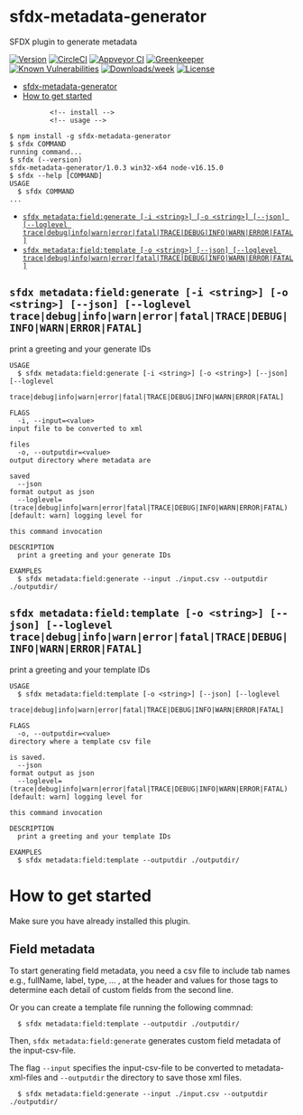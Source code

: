 # sfdx-metadata-generator

SFDX plugin to generate metadata

[![Version](https://img.shields.io/npm/v/sfdx-metadata-generator.svg)](https://npmjs.generate/package/sfdx-metadata-generator)
[![CircleCI](https://circleci.com/gh/C:/sfdx-metadata-generator/tree/master.svg?style=shield)](https://circleci.com/gh/C:/sfdx-metadata-generator/tree/master)
[![Appveyor CI](https://ci.appveyor.com/api/projects/status/github/C:/sfdx-metadata-generator?branch=master&svg=true)](https://ci.appveyor.com/project/heroku/sfdx-metadata-generator/branch/master)
[![Greenkeeper](https://badges.greenkeeper.io/C:/sfdx-metadata-generator.svg)](https://greenkeeper.io/)
[![Known Vulnerabilities](https://snyk.io/test/github/C:/sfdx-metadata-generator/badge.svg)](https://snyk.io/test/github/C:/sfdx-metadata-generator)
[![Downloads/week](https://img.shields.io/npm/dw/sfdx-metadata-generator.svg)](https://npmjs.generate/package/sfdx-metadata-generator)
[![License](https://img.shields.io/npm/l/sfdx-metadata-generator.svg)](https://github.com/C:/sfdx-metadata-generator/blob/master/package.json)

<!-- toc -->
* [sfdx-metadata-generator](#sfdx-metadata-generator)
* [How to get started](#how-to-get-started)
<!-- tocstop -->
              <!-- install -->
              <!-- usage -->
```sh-session
$ npm install -g sfdx-metadata-generator
$ sfdx COMMAND
running command...
$ sfdx (--version)
sfdx-metadata-generator/1.0.3 win32-x64 node-v16.15.0
$ sfdx --help [COMMAND]
USAGE
  $ sfdx COMMAND
...
```
<!-- usagestop -->
<!-- commands -->
* [`sfdx metadata:field:generate [-i <string>] [-o <string>] [--json] [--loglevel trace|debug|info|warn|error|fatal|TRACE|DEBUG|INFO|WARN|ERROR|FATAL]`](#sfdx-metadatafieldgenerate--i-string--o-string---json---loglevel-tracedebuginfowarnerrorfataltracedebuginfowarnerrorfatal)
* [`sfdx metadata:field:template [-o <string>] [--json] [--loglevel trace|debug|info|warn|error|fatal|TRACE|DEBUG|INFO|WARN|ERROR|FATAL]`](#sfdx-metadatafieldtemplate--o-string---json---loglevel-tracedebuginfowarnerrorfataltracedebuginfowarnerrorfatal)

## `sfdx metadata:field:generate [-i <string>] [-o <string>] [--json] [--loglevel trace|debug|info|warn|error|fatal|TRACE|DEBUG|INFO|WARN|ERROR|FATAL]`

print a greeting and your generate IDs

```
USAGE
  $ sfdx metadata:field:generate [-i <string>] [-o <string>] [--json] [--loglevel
    trace|debug|info|warn|error|fatal|TRACE|DEBUG|INFO|WARN|ERROR|FATAL]

FLAGS
  -i, --input=<value>                                                               input file to be converted to xml
                                                                                    files
  -o, --outputdir=<value>                                                           output directory where metadata are
                                                                                    saved
  --json                                                                            format output as json
  --loglevel=(trace|debug|info|warn|error|fatal|TRACE|DEBUG|INFO|WARN|ERROR|FATAL)  [default: warn] logging level for
                                                                                    this command invocation

DESCRIPTION
  print a greeting and your generate IDs

EXAMPLES
  $ sfdx metadata:field:generate --input ./input.csv --outputdir ./outputdir/
```

## `sfdx metadata:field:template [-o <string>] [--json] [--loglevel trace|debug|info|warn|error|fatal|TRACE|DEBUG|INFO|WARN|ERROR|FATAL]`

print a greeting and your template IDs

```
USAGE
  $ sfdx metadata:field:template [-o <string>] [--json] [--loglevel
    trace|debug|info|warn|error|fatal|TRACE|DEBUG|INFO|WARN|ERROR|FATAL]

FLAGS
  -o, --outputdir=<value>                                                           directory where a template csv file
                                                                                    is saved.
  --json                                                                            format output as json
  --loglevel=(trace|debug|info|warn|error|fatal|TRACE|DEBUG|INFO|WARN|ERROR|FATAL)  [default: warn] logging level for
                                                                                    this command invocation

DESCRIPTION
  print a greeting and your template IDs

EXAMPLES
  $ sfdx metadata:field:template --outputdir ./outputdir/
```
<!-- commandsstop -->
<!-- debugging-your-plugin -->

# How to get started

Make sure you have already installed this plugin.

## Field metadata

To start generating field metadata, you need a csv file to include tab names e.g., fullName, label, type, ... , at the header and values for those tags to determine each detail of custom fields from the second line.

Or you can create a template file running the following commnad:

```
  $ sfdx metadata:field:template --outputdir ./outputdir/
```

Then, `sfdx metadata:field:generate` generates custom field metadata of the input-csv-file.

The flag `--input` specifies the input-csv-file to be converted to metadata-xml-files and `--outputdir` the directory to save those xml files.

```
  $ sfdx metadata:field:generate --input ./input.csv --outputdir ./outputdir/
```

<!---
We recommend using the Visual Studio Code (VS Code) IDE for your plugin development. Included in the `.vscode` directory of this plugin is a `launch.json` config file, which allows you to attach a debugger to the node process when running your commands.

To debug the `generate:generate` command:

1. Start the inspector

If you linked your plugin to the sfdx cli, call your command with the `dev-suspend` switch:

```sh-session
$ sfdx generate:generate -u mygenerate@example.com --dev-suspend
```

Alternatively, to call your command using the `bin/run` script, set the `NODE_OPTIONS` environment variable to `--inspect-brk` when starting the debugger:

```sh-session
$ NODE_OPTIONS=--inspect-brk bin/run generate:generate -u mygenerate@example.com
```

2. Set some breakpoints in your command code
3. Click on the Debug icon in the Activity Bar on the side of VS Code to open up the Debug view.
4. In the upper left hand corner of VS Code, verify that the "Attach to Remote" launch configuration has been chosen.
5. Hit the green play button to the left of the "Attach to Remote" launch configuration window. The debugger should now be suspended on the first line of the program.
6. Hit the green play button at the top middle of VS Code (this play button will be to the right of the play button that you clicked in step #5).
   <br><img src=".images/vscodeScreenshot.png" width="480" height="278"><br>
   Congrats, you are debugging!
-->
